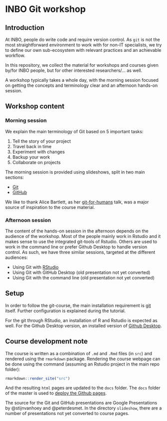 # INBO Git workshop

## Introduction

At INBO, people do write code and require version control. As `git` is not the most straightforward environment to work with for non-IT specialists, we try to define our own sub-ecosystem with relevant practices and an achievable workflow.

In this repository, we collect the material for workshops and courses given by/for INBO people, but for other interested researchers/... as well. 

A workshop typically takes a whole day, with the morning session focused on getting the concepts and terminology clear and an afternoon hands-on session.

## Workshop content

### Morning session

We explain the main terminology of Git based on 5 important tasks:

1. Tell the story of your project 
1. Travel back in time
1. Experiment with changes
1. Backup your work
1. Collaborate on projects

The morning session is provided using slideshows, split in two main sections:

* [Git](https://inbo.github.io/git-course/static/presentations/git.pdf)
* [GitHub](https://inbo.github.io/git-course/static/presentations/github.pdf) 

We like to thank Alice Bartlett, as her [git-for-humans](https://speakerdeck.com/alicebartlett/git-for-humans) talk,  was a major source of inspiration to the course material.

### Afternoon session

The content of the hands-on session in the afternoon depends on the audience of the workshop. Most of the people mainly work in Rstudio and it makes sense to use the integrated git-tools of Rstudio. Others are used to work in the command line or prefer Github Desktop to handle version control. As such, we have three similar sessions, targeted at the different audiences:

* Using Git with [RStudio](https://inbo.github.io/git-course/course_rstudio.html)
* Using Git with GitHub Desktop (old presentation not yet converted)
* Using Git with the command line (old presentation not yet converted)

## Setup

In order to follow the git-course, the main installation requirement is [git](https://git-scm.com/) itself. Further configuration is explained during the tutorial. 

For the git through RStudio, an installation of R and Rstudio is expected as well. For the Github Desktop version, an installed version of [Github Desktop](https://desktop.github.com/).

## Course development note

The course is written as a combination of `.md` and `.Rmd` files (in `src`) and rendered using the `rmarkdown` package. Rendering the course webpage can be done using the command (assuming an Rstudio project in the main repo folder):

```r
rmarkdown::render_site("src")
```

And the resulting `html` pages are updated to the `docs` folder. The `docs` folder of the master is used to [deploy the Github pages](https://help.github.com/articles/configuring-a-publishing-source-for-github-pages/#publishing-your-github-pages-site-from-a-docs-folder-on-your-master-branch).

The source for the Git and GitHub presentations are Google Presentations by @stijnvanhoey and @peterdesmet. In the directory `slideshow`, there are a number of presentations not yet converted to course pages.
